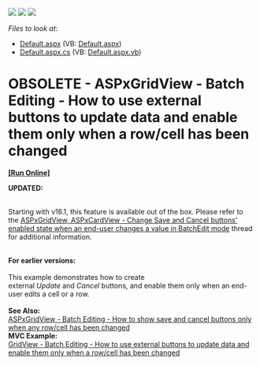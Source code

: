 <!-- default badges list -->
![](https://img.shields.io/endpoint?url=https://codecentral.devexpress.com/api/v1/VersionRange/134059523/14.1.6%2B)
[![](https://img.shields.io/badge/Open_in_DevExpress_Support_Center-FF7200?style=flat-square&logo=DevExpress&logoColor=white)](https://supportcenter.devexpress.com/ticket/details/T150388)
[![](https://img.shields.io/badge/📖_How_to_use_DevExpress_Examples-e9f6fc?style=flat-square)](https://docs.devexpress.com/GeneralInformation/403183)
<!-- default badges end -->
<!-- default file list -->
*Files to look at*:

* [Default.aspx](./CS/Default.aspx) (VB: [Default.aspx](./VB/Default.aspx))
* [Default.aspx.cs](./CS/Default.aspx.cs) (VB: [Default.aspx.vb](./VB/Default.aspx.vb))
<!-- default file list end -->
# OBSOLETE - ASPxGridView - Batch Editing - How to use external buttons to update data and enable them only when a row/cell has been changed
<!-- run online -->
**[[Run Online]](https://codecentral.devexpress.com/t150388)**
<!-- run online end -->


<p><strong>UPDATED:</strong><br><br></p>
<p>Starting with v16.1, this feature is available out of the box. Please refer to the <a href="https://www.devexpress.com/Support/Center/p/T341469">ASPxGridView, ASPxCardView - Change Save and Cancel buttons' enabled state when an end-user changes a value in BatchEdit mode</a> thread for additional information.<br><br></p>
<p><strong>For earlier versions: </strong><br><br>This example demonstrates how to create external <em>Update</em> and <em>Cancel </em>buttons, and enable them only when an end-user edits a cell or a row. <br><br><strong>See Also:</strong><br><a href="https://www.devexpress.com/Support/Center/p/T114462">ASPxGridView - Batch Editing - How to show save and cancel buttons only when any row/cell has been changed</a> <br><strong>MVC Example:</strong><br><a href="https://www.devexpress.com/Support/Center/p/T150395">GridView - Batch Editing - How to use external buttons to update data and enable them only when a row/cell has been changed </a></p>

<br/>


